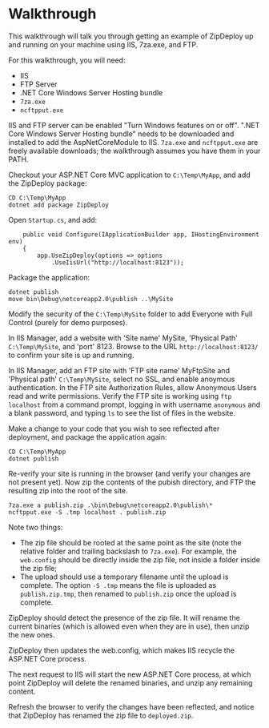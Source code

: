 <h1>Walkthrough</h1>

This walkthrough will talk you through getting an example of ZipDeploy up and running on your machine using IIS, 7za.exe, and FTP.

For this walkthrough, you will need:
* IIS
* FTP Server
* .NET Core Windows Server Hosting bundle
* `7za.exe`
* `ncftpput.exe`

IIS and FTP server can be enabled "Turn Windows features on or off".
".NET Core Windows Server Hosting bundle" needs to be downloaded and installed to add the AspNetCoreModule to IIS.
`7za.exe` and `ncftpput.exe` are freely available downloads; the walkthrough assumes you have them in your PATH.

Checkout your ASP.NET Core MVC application to `C:\Temp\MyApp`, and add the ZipDeploy package:

    CD C:\Temp\MyApp
    dotnet add package ZipDeploy

Open `Startup.cs`, and add:

        public void Configure(IApplicationBuilder app, IHostingEnvironment env)
        {
            app.UseZipDeploy(options => options
                .UseIisUrl("http://localhost:8123"));

Package the application:

    dotnet publish
    move bin\Debug\netcoreapp2.0\publish ..\MySite

Modify the security of the `C:\Temp\MySite` folder to add Everyone with Full Control (purely for demo purposes).

In IIS Manager, add a website with 'Site name' MySite, 'Physical Path' `C:\Temp\MySite`, and 'port' 8123.  Browse to the URL `http://localhost:8123/` to confirm your site is up and running.

In IIS Manager, add an FTP site with 'FTP site name' MyFtpSite and 'Physical path' `C:\Temp\MySite`, select no SSL, and enable anoymous authentication.  In the FTP site Authorization Rules, allow Anonymous Users read and write permissions.  Verify the FTP site is working using `ftp localhost` from a command prompt, logging in with username `anonymous` and a blank password, and typing `ls` to see the list of files in the website.

Make a change to your code that you wish to see reflected after deployment, and package the application again:

    CD C:\Temp\MyApp
    dotnet publish

Re-verify your site is running in the browser (and verify your changes are not present yet).  Now zip the contents of the pubish directory, and FTP the resulting zip into the root of the site.

    7za.exe a publish.zip .\bin\Debug\netcoreapp2.0\publish\*
    ncftpput.exe -S .tmp localhost . publish.zip

Note two things:
* The zip file should be rooted at the same point as the site (note the relative folder and trailing backslash to `7za.exe`).  For example, the `web.config` should be directly inside the zip file, not inside a folder inside the zip file;
* The upload should use a temporary filename until the upload is complete.  The option `-S .tmp` means the file is uploaded as `publish.zip.tmp`, then renamed to `publish.zip` once the upload is complete.

ZipDeploy should detect the presence of the zip file.  It will rename the current binaries (which is allowed even when they are in use), then unzip the new ones.

ZipDeploy then updates the web.config, which makes IIS recycle the ASP.NET Core process.

The next request to IIS will start the new ASP.NET Core process, at which point ZipDeploy will delete the renamed binaries, and unzip any remaining content.

Refresh the browser to verify the changes have been reflected, and notice that ZipDeploy has renamed the zip file to `deployed.zip`.
